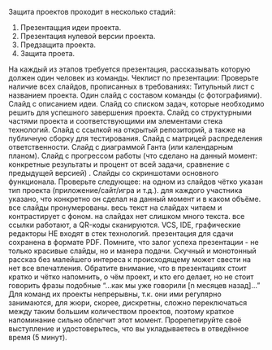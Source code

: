 Защита проектов проходит в несколько стадий:
1) Презентацция идеи проекта.
2) Презентация нулевой версии проекта.
3) Предзащита проекта.
4) Защита проета.

На каждый из этапов требуется презентация, рассказывать которую должен один человек из команды.
Чеклист по презентации:
Проверьте наличие всех слайдов, прописанных в требованиях:
Титульный лист с названием проекта.
Один слайд с составом команды (с фотографиями).
Слайд с описанием идеи.
Слайд со списком задач, которые необходимо решить для успешного завершения проекта.
Слайд со структурными частями проекта и соответствующими им элементами стека технологий.
Слайд с ссылкой на открытый репозиторий, а также на публичную сборку для тестирования.
Слайд с матрицей распределения ответственности.
Слайд с диаграммой Ганта (или календарным планом).
Слайд с прогрессом работы (что сделано на данный момент: конкретные результаты и процент от всей задачи, сравнение с предыдущей версией) .
Слайды со скриншотами основного функционала.
Проверьте следующее:
на одном из слайдов чётко указан тип проекта (приложение/сайт/игра и т.д.).
для каждого участника указано, что конкретно он сделал на данный момент и в каком объёме.
все слайды пронумерованы.
весь текст на слайдах читаем и контрастирует с фоном.
на слайдах нет слишком много текста.
все ссылки работают, а QR-коды сканируются.
 VCS, IDE, графические редакторы НЕ входят в стек технологий.
презентация для сдачи сохранена в формате PDF.
Помните, что залог успеха презентации - не только красивые слайды, но и манера подачи. Скучный и монотонный рассказ без малейшего интереса к происходящему может свести на нет все впечатления. 
Обратите внимание, что в презентациях стоит кратко и чётко напомнить, о чём проект, и кто его делает, но не стоит говорить фразы подобные “...как мы уже говорили [n месяцев назад]...”
Для команд их проекты непрерывны, т.к. они ими регулярно занимаются, для жюри, скорее, дискретны, сложно переключаться между таким большим количеством проектов, поэтому краткое напоминание сильно облегчит этот момент.
Прорепетируйте своё выступление и удостоверьтесь, что вы укладываетесь в отведённое время (5 минут).



